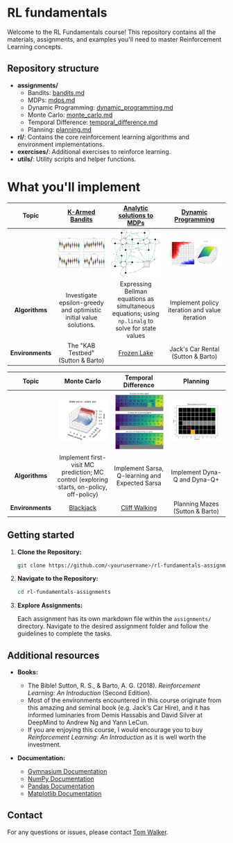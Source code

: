 # RL fundamentals
Welcome to the RL Fundamentals course! This repository contains all the materials, assignments, and examples you'll 
need to master Reinforcement Learning concepts.

## Repository structure

- **assignments/**
  - Bandits: [bandits.md](assignments/bandits.md)
  - MDPs: [mdps.md](assignments/mdps.md)
  - Dynamic Programming: [dynamic_programming.md](assignments/dynamic_programming.md)
  - Monte Carlo: [monte_carlo.md](assignments/monte_carlo.md)
  - Temporal Difference: [temporal_difference.md](assignments/temporal_difference.md)
  - Planning: [planning.md](assignments/planning.md)
- **rl/**: Contains the core reinforcement learning algorithms and environment implementations.
- **exercises/**: Additional exercises to reinforce learning.
- **utils/**: Utility scripts and helper functions.

# What you'll implement
|     Topic      |               [K-Armed Bandits](assignments/bandits.md)               |                          [Analytic solutions to MDPs](assignments/mdps.md)                          | [Dynamic Programming](assignments/dynamic_programming.md) |
|:--------------:|:---------------------------------------------------------------------:|:---------------------------------------------------------------------------------------------------:|:---------------------------------------------------------:|
|                | ![Epsilon Sweep Experiment Results](./images/bandits/kab_testbed.png) |                     ![xxx](./images/markov_decision_process/trans_diagram.png)                      | ![xxx](./images/dynamic_programming/value_iteration.png)  |
| **Algorithms** |  Investigate epsilon-greedy and optimistic initial value solutions.   | Expressing Bellman equations as simultaneous equations; using `np.linalg` to solve for state values |      Implement policy iteration and value iteration       |
| **Environments** |                  The "KAB Testbed" (Sutton & Barto)                   |           [Frozen Lake](https://gymnasium.farama.org/environments/toy_text/frozen_lake/)            |            Jack's Car Rental (Sutton & Barto)             |


|     Topic      |                                        Monte Carlo                                        |                                Temporal Difference                                 |                     Planning                     |
|:--------------:|:-----------------------------------------------------------------------------------------:|:----------------------------------------------------------------------------------:|:------------------------------------------------:|
|                |                          ![xxx](./images/monte_carlo/detail.png)                          |                  ![xxx](./images/temporal_difference/detail.png)                   | ![xxx](./images/planning/blocking_maze_post.png) |
| **Algorithms** | Implement first-visit MC prediction; MC control (exploring starts, on-policy, off-policy) |                   Implement Sarsa, Q-learning and Expected Sarsa                   |           Implement Dyna-Q and Dyna-Q+           |
| **Environments** |        [Blackjack](https://gymnasium.farama.org/environments/toy_text/blackjack/)         | [Cliff Walking](https://gymnasium.farama.org/environments/toy_text/cliff_walking/) |         Planning Mazes (Sutton & Barto)          |

## Getting started

1. **Clone the Repository:**

    ```bash
    git clone https://github.com/<yourusername>/rl-fundamentals-assignments.git
    ```

2. **Navigate to the Repository:**

    ```bash
    cd rl-fundamentals-assignments
    ```

3. **Explore Assignments:**

    Each assignment has its own markdown file within the `assignments/` directory. Navigate to the desired assignment folder and follow the guidelines to complete the tasks.

## Additional resources

- **Books:**
  - The Bible! Sutton, R. S., & Barto, A. G. (2018). *Reinforcement Learning: An Introduction* (Second Edition).
  - Most of the environments encountered in this course originate from this amazing and seminal book (e.g. Jack's Car Hire), and it has informed luminaries from Demis Hassabis and David Silver at DeepMind to Andrew Ng and Yann LeCun.
  - If you are enjoying this course, I would encourage you to buy *Reinforcement Learning: An Introduction* as it is well worth the investment.

- **Documentation:**
  - [Gymnasium Documentation](https://gymnasium.farama.org/)
  - [NumPy Documentation](https://numpy.org/doc/)
  - [Pandas Documentation](https://pandas.pydata.org/docs/)
  - [Matplotlib Documentation](https://matplotlib.org/stable/contents.html)

## Contact

For any questions or issues, please contact [Tom Walker](mailto:tom.walker.univ@gmail.com).
